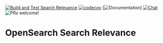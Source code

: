 [![Build and Test Search Relevance](https://github.com/opensearch-project/search-relevance/actions/workflows/CI.yml/badge.svg)](https://github.com/opensearch-project/search-relevance/actions/workflows/CI.yml)
[![codecov](https://codecov.io/gh/opensearch-project/search-relevance/branch/main/graph/badge.svg?token=PYQO2GW39S)](https://codecov.io/gh/opensearch-project/search-relevance)
[![Documentation](https://img.shields.io/badge/doc-reference-blue)]
[![Chat](https://img.shields.io/badge/chat-on%20forums-blue)](https://forum.opensearch.org)
![PRs welcome!](https://img.shields.io/badge/PRs-welcome!-success)

# OpenSearch Search Relevance
